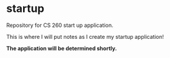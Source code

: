 # startup
Repository for CS 260 start up application.

This is where I will put notes as I create my startup application!

**The application will be determined shortly.** 
